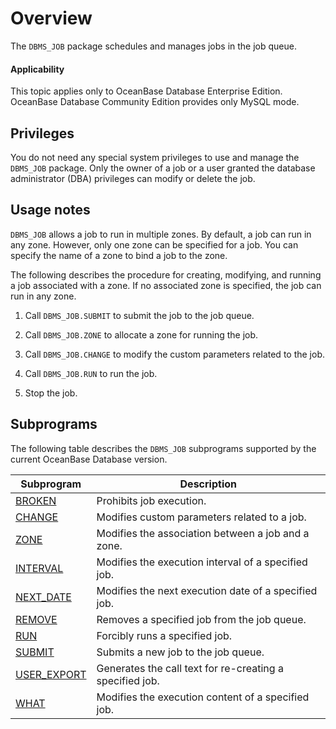 Overview
================================

The `DBMS_JOB` package schedules and manages jobs in the job queue.

<main id="notice" >
    <h4>Applicability</h4>
    <p>This topic applies only to OceanBase Database Enterprise Edition. OceanBase Database Community Edition provides only MySQL mode. </p>
  </main>

Privileges
----------------------------------

You do not need any special system privileges to use and manage the `DBMS_JOB` package. Only the owner of a job or a user granted the database administrator (DBA) privileges can modify or delete the job.

Usage notes
----------------------------------

`DBMS_JOB` allows a job to run in multiple zones. By default, a job can run in any zone. However, only one zone can be specified for a job. You can specify the name of a zone to bind a job to the zone.

The following describes the procedure for creating, modifying, and running a job associated with a zone. If no associated zone is specified, the job can run in any zone.

1. Call `DBMS_JOB.SUBMIT` to submit the job to the job queue.


2. Call `DBMS_JOB.ZONE` to allocate a zone for running the job.


3. Call `DBMS_JOB.CHANGE` to modify the custom parameters related to the job.


4. Call `DBMS_JOB.RUN` to run the job.


5. Stop the job.



Subprograms
-----------------------------------

The following table describes the `DBMS_JOB` subprograms supported by the current OceanBase Database version.


| Subprogram                              | Description                                              |
|-----------------------------------------|----------------------------------------------------------|
| [BROKEN](2.broken-oracle.md)            | Prohibits job execution.                                 |
| [CHANGE](3.change-oracle.md)            | Modifies custom parameters related to a job.             |
| [ZONE](4.zone-oracle.md)                | Modifies the association between a job and a zone.       |
| [INTERVAL](5.interval-oracle.md)        | Modifies the execution interval of a specified job.      |
| [NEXT_DATE](6.next-date-oracle.md)      | Modifies the next execution date of a specified job.     |
| [REMOVE](7.remove-oracle.md)            | Removes a specified job from the job queue.              |
| [RUN](8.run-oracle.md)                  | Forcibly runs a specified job.                           |
| [SUBMIT](9.submit-oracle.md)            | Submits a new job to the job queue.                      |
| [USER_EXPORT](10.user-export-oracle.md) | Generates the call text for re-creating a specified job. |
| [WHAT](11.what-oracle.md)               | Modifies the execution content of a specified job.       |


